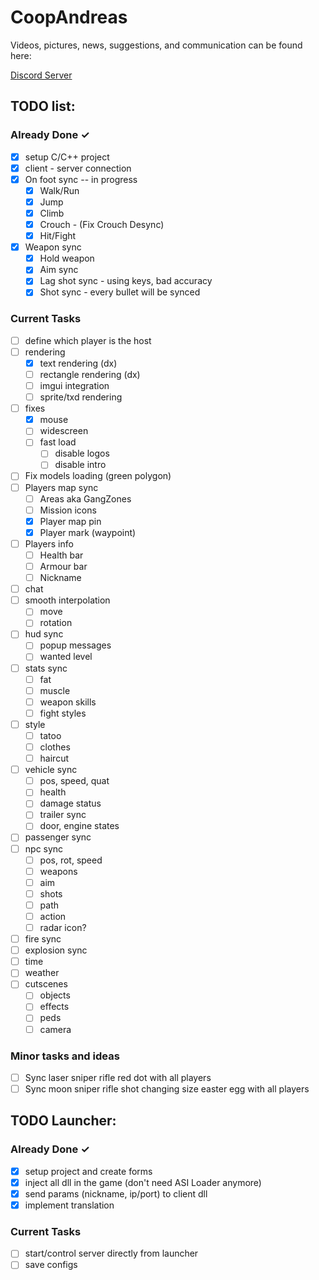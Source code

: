 # CoopAndreas

Videos, pictures, news, suggestions, and communication can be found here:

[Discord Server](https://discord.gg/TwQsR4qxVx)

## TODO list:
### Already Done ✓
- [X] setup C/C++ project
- [X] client - server connection
- [X] On foot sync -- in progress
  - [x] Walk/Run
  - [x] Jump
  - [x] Climb
  - [x] Crouch - (Fix Crouch Desync)
  - [x] Hit/Fight
- [X] Weapon sync
  - [X] Hold weapon
  - [X] Aim sync
  - [X] Lag shot sync - using keys, bad accuracy
  - [X] Shot sync - every bullet will be synced

### Current Tasks
- [ ] define which player is the host
- [ ] rendering
  - [X] text rendering (dx)
  - [ ] rectangle rendering (dx)
  - [ ] imgui integration
  - [ ] sprite/txd rendering
- [ ] fixes
  - [X] mouse
  - [ ] widescreen
  - [ ] fast load
    - [ ] disable logos
    - [ ] disable intro
- [ ] Fix models loading (green polygon)
- [ ] Players map sync
  - [ ] Areas aka GangZones
  - [ ] Mission icons
  - [X] Player map pin
  - [X] Player mark (waypoint)
- [ ] Players info
  - [ ] Health bar
  - [ ] Armour bar
  - [ ] Nickname
- [ ] chat
- [ ] smooth interpolation
  - [ ] move
  - [ ] rotation
- [ ] hud sync
  - [ ] popup messages
  - [ ] wanted level
- [ ] stats sync
  - [ ] fat
  - [ ] muscle
  - [ ] weapon skills
  - [ ] fight styles
- [ ] style
  - [ ] tatoo
  - [ ] clothes
  - [ ] haircut
- [ ] vehicle sync
  - [ ] pos, speed, quat
  - [ ] health
  - [ ] damage status
  - [ ] trailer sync
  - [ ] door, engine states
- [ ] passenger sync
- [ ] npc sync
  - [ ] pos, rot, speed
  - [ ] weapons
  - [ ] aim
  - [ ] shots
  - [ ] path
  - [ ] action
  - [ ] radar icon?
- [ ] fire sync
- [ ] explosion sync
- [ ] time
- [ ] weather
- [ ] cutscenes
  - [ ] objects
  - [ ] effects
  - [ ] peds
  - [ ] camera

### Minor tasks and ideas
- [ ] Sync laser sniper rifle red dot with all players
- [ ] Sync moon sniper rifle shot changing size easter egg with all players

## TODO Launcher:
### Already Done ✓
- [X] setup project and create forms
- [X] inject all dll in the game (don't need ASI Loader anymore)
- [X] send params (nickname, ip/port) to client dll
- [X] implement translation
### Current Tasks
- [ ] start/control server directly from launcher
- [ ] save configs
